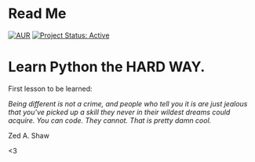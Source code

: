 # Read Me

[![AUR](https://img.shields.io/badge/License-GPLv3-blue.svg)](https://github.com/lgeurts/LPTHW/blob/master/LICENSE.md) [![Project Status: Active](http://www.repostatus.org/badges/latest/active.svg)](http://www.repostatus.org/#active)

# Learn Python the HARD WAY.

First lesson to be learned:

*Being different is not a crime, and people who tell you it is are just jealous that you've picked up a skill they never in their wildest dreams could acquire. You can code. They cannot. That is pretty damn cool.*

Zed A. Shaw

<3
